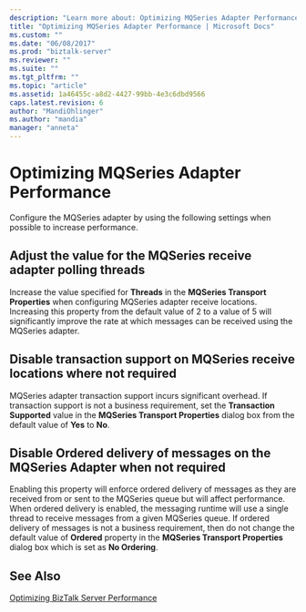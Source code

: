 ```yaml
---
description: "Learn more about: Optimizing MQSeries Adapter Performance"
title: "Optimizing MQSeries Adapter Performance | Microsoft Docs"
ms.custom: ""
ms.date: "06/08/2017"
ms.prod: "biztalk-server"
ms.reviewer: ""
ms.suite: ""
ms.tgt_pltfrm: ""
ms.topic: "article"
ms.assetid: 1a46455c-a8d2-4427-99bb-4e3c6dbd9566
caps.latest.revision: 6
author: "MandiOhlinger"
ms.author: "mandia"
manager: "anneta"
---
```

# Optimizing MQSeries Adapter Performance
Configure the MQSeries adapter by using the following settings when possible to increase performance.  
  
## Adjust the value for the MQSeries receive adapter polling threads  
 Increase the value specified for **Threads** in the **MQSeries Transport Properties** when configuring MQSeries adapter receive locations. Increasing this property from the default value of 2 to a value of 5 will significantly improve the rate at which messages can be received using the MQSeries adapter.  
  
## Disable transaction support on MQSeries receive locations where not required  
 MQSeries adapter transaction support incurs significant overhead. If transaction support is not a business requirement, set the **Transaction Supported** value in the **MQSeries Transport Properties** dialog box from the default value of **Yes** to **No**.  
  
## Disable Ordered delivery of messages on the MQSeries Adapter when not required  
 Enabling this property will enforce ordered delivery of messages as they are received from or sent to the MQSeries queue but will affect performance. When ordered delivery is enabled, the messaging runtime will use a single thread to receive messages from a given MQSeries queue. If ordered delivery of messages is not a business requirement, then do not change the default value of **Ordered** property in the **MQSeries Transport Properties** dialog box which is set as **No Ordering**.  
  
## See Also  
 [Optimizing BizTalk Server Performance](../technical-guides/optimizing-biztalk-server-performance.md)
